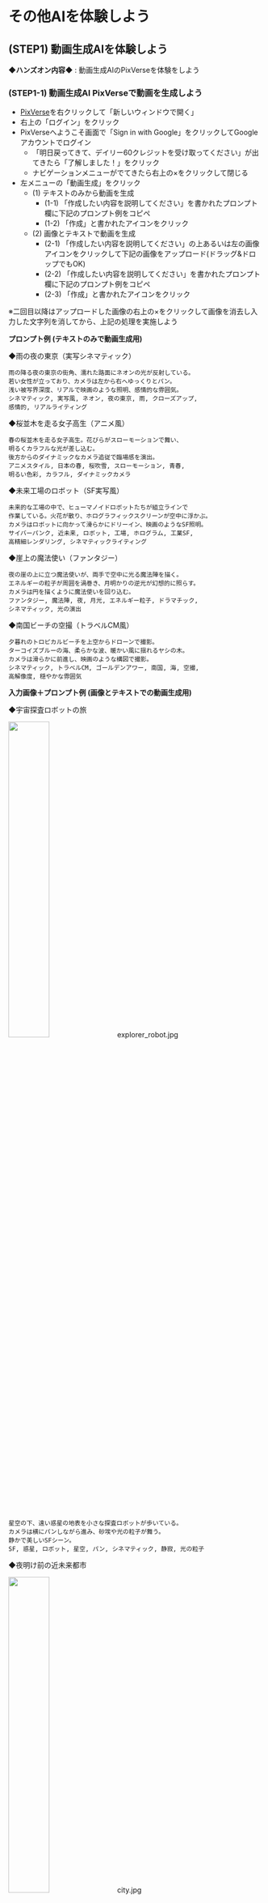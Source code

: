 # その他AIを体験しよう

## (STEP1) 動画生成AIを体験しよう

**◆ハンズオン内容◆** : 動画生成AIのPixVerseを体験をしよう

### (STEP1-1) 動画生成AI PixVerseで動画を生成しよう

- [PixVerse](https://app.pixverse.ai/)を右クリックして「新しいウィンドウで開く」
- 右上の「ログイン」をクリック
- PixVerseへようこそ画面で「Sign in with Google」をクリックしてGoogleアカウントでログイン
  - 「明日戻ってきて、デイリー60クレジットを受け取ってください」が出てきたら「了解しました！」をクリック
  - ナビゲーションメニューがでてきたら右上の×をクリックして閉じる
- 左メニューの「動画生成」をクリック
  - (1) テキストのみから動画を生成
    - (1-1) 「作成したい内容を説明してください」を書かれたプロンプト欄に下記のプロンプト例をコピペ
    - (1-2) 「作成」と書かれたアイコンをクリック
  - (2) 画像とテキストで動画を生成
    - (2-1) 「作成したい内容を説明してください」の上あるいは左の画像アイコンをクリックして下記の画像をアップロード(ドラッグ&ドロップでもOK)
    - (2-2) 「作成したい内容を説明してください」を書かれたプロンプト欄に下記のプロンプト例をコピペ
    - (2-3) 「作成」と書かれたアイコンをクリック

※二回目以降はアップロードした画像の右上の×をクリックして画像を消去し入力した文字列を消してから、上記の処理を実施しよう

**プロンプト例 (テキストのみで動画生成用)**

◆雨の夜の東京（実写シネマティック）

```
雨の降る夜の東京の街角、濡れた路面にネオンの光が反射している。
若い女性が立っており、カメラは左から右へゆっくりとパン。
浅い被写界深度、リアルで映画のような照明、感情的な雰囲気。
シネマティック, 実写風, ネオン, 夜の東京, 雨, クローズアップ, 
感情的, リアルライティング
```

◆桜並木を走る女子高生（アニメ風）

```
春の桜並木を走る女子高生。花びらがスローモーションで舞い、
明るくカラフルな光が差し込む。
後方からのダイナミックなカメラ追従で臨場感を演出。
アニメスタイル, 日本の春, 桜吹雪, スローモーション, 青春, 
明るい色彩, カラフル, ダイナミックカメラ
```

◆未来工場のロボット（SF実写風）

```
未来的な工場の中で、ヒューマノイドロボットたちが組立ラインで
作業している。火花が散り、ホログラフィックスクリーンが空中に浮かぶ。
カメラはロボットに向かって滑らかにドリーイン、映画のようなSF照明。
サイバーパンク, 近未来, ロボット, 工場, ホログラム, 工業SF, 
高精細レンダリング, シネマティックライティング
```

◆崖上の魔法使い（ファンタジー）

```
夜の崖の上に立つ魔法使いが、両手で空中に光る魔法陣を描く。
エネルギーの粒子が周囲を渦巻き、月明かりの逆光が幻想的に照らす。
カメラは円を描くように魔法使いを回り込む。
ファンタジー, 魔法陣, 夜, 月光, エネルギー粒子, ドラマチック, 
シネマティック, 光の演出
```

◆南国ビーチの空撮（トラベルCM風）

```
夕暮れのトロピカルビーチを上空からドローンで撮影。
ターコイズブルーの海、柔らかな波、暖かい風に揺れるヤシの木。
カメラは滑らかに前進し、映画のような構図で撮影。
シネマティック, トラベルCM, ゴールデンアワー, 南国, 海, 空撮, 
高解像度, 穏やかな雰囲気
```

**入力画像＋プロンプト例 (画像とテキストでの動画生成用)**

◆宇宙探査ロボットの旅

[<img src="https://github.com/OkinawaOpenLaboratory/ool-tech-connect/raw/main/MediaFiles/explorer_robot.jpg" width="40%">](https://github.com/OkinawaOpenLaboratory/ool-tech-connect/raw/main/MediaFiles/explorer_robot.jpg)　explorer_robot.jpg

```
星空の下、遠い惑星の地表を小さな探査ロボットが歩いている。
カメラは横にパンしながら進み、砂埃や光の粒子が舞う。
静かで美しいSFシーン。
SF, 惑星, ロボット, 星空, パン, シネマティック, 静寂, 光の粒子
```

◆夜明け前の近未来都市

[<img src="https://github.com/OkinawaOpenLaboratory/ool-tech-connect/raw/main/MediaFiles/city.jpg" width="40%">](https://github.com/OkinawaOpenLaboratory/ool-tech-connect/raw/main/MediaFiles/city.jpg)　city.jpg

```
近未来の都市を朝焼けの光が照らし始める。
夜のネオンがまだ残る街に、空を飛ぶ車がゆっくりと移動する。
カメラは高層ビルの間をドローンのように前進し、
光が街を染めていく。
シネマティック, 近未来, 朝焼け, 都市, SF, 
ドローンショット, 光の反射, 高解像度
```

◆宇宙空間を漂う人工衛星

[<img src="https://github.com/OkinawaOpenLaboratory/ool-tech-connect/raw/main/MediaFiles/satellite.jpg" width="40%">](https://github.com/OkinawaOpenLaboratory/ool-tech-connect/raw/main/MediaFiles/satellite.jpg)　satellite.jpg

```
静かな宇宙空間で地球を背景に人工衛星がゆっくりと回転している。
カメラは衛星の周囲を旋回しながら、太陽光が反射する瞬間を捉える。
SF, 宇宙, 衛星, 地球, 光, 無重力, ドリーショット, 高精細CG
```

◆森の奥で召喚儀式を行うエルフ

[<img src="https://github.com/OkinawaOpenLaboratory/ool-tech-connect/raw/main/MediaFiles/elf.jpg" width="40%">](https://github.com/OkinawaOpenLaboratory/ool-tech-connect/raw/main/MediaFiles/elf.jpg)　elf.jpg

```
夜の森の中、エルフが光る魔法陣の前に立ち、召喚の呪文を唱える。
周囲の木々が光に照らされ、魔法の波動が空気を揺らす。
カメラはゆっくりと円を描いて回転。
ファンタジー, エルフ, 森, 魔法, 光の粒子, 儀式, 夜, シネマティック
```

◆高原の風車と流れる雲

[<img src="https://github.com/OkinawaOpenLaboratory/ool-tech-connect/raw/main/MediaFiles/highlands.jpg" width="40%">](https://github.com/OkinawaOpenLaboratory/ool-tech-connect/raw/main/MediaFiles/highlands.jpg)　highlands.jpg

```
広い高原に並ぶ風車がゆっくりと回り、空には雲が流れていく。
カメラは低空から上昇しながら、風車群を俯瞰する構図。
柔らかい自然光で穏やかな印象。
自然, ドキュメンタリー, 高原, 風車, 空, 雲, ドローン, 
穏やか, リアルライティング
```

[<img src="https://github.com/OkinawaOpenLaboratory/ool-tech-connect/raw/main/MediaFiles/robot2.jpg" width="40%">](https://github.com/OkinawaOpenLaboratory/ool-tech-connect/raw/main/MediaFiles/robot2.jpg)　robot2.jpg

```
ロボットがこちらにあいさつしている
```

- 動画生成が完了したら動画クリックで拡大再生ができる
  - 拡大時は左上の「＜」アイコンで前画面へ戻れる
- 左上の「←□」アイコンをクリックするとメイン画面に戻れる
- メイン画面で左メニューの「アセット」をクリックすると今まで作成した動画を一覧表示で見ることができる

## (STEP2) スライド生成AIを体験しよう

**◆ハンズオン内容◆** : スライド生成AIを体験をしよう

### (STEP2-1) スライド生成AI Kimi Slidesでスライドを作成しよう

- [Kimi AI](https://www.kimi.com)を右クリックして「リンクを新しいウィンドウで開く」
- サイドバーが出ていない場合は、左上のアイコンをクリックしてサイドバーを表示させる
- 「登録」の右の「V」をクリックして「Language」を表示させる
- 「Language」をクリックして「English」を選択して英語メニューに変更する
- 「登録」が「Log in」に変更されるのでクリック
- 「Continue with Google」をクリックしてGoogleアカウントでログイン
- 右メニューの「Kimi Slides」を選択
- 右あるいは中央に出てくる「Kimi Slide」画面は不要なので×をクリックして消去
- サイドバーも右上のアイコンをクリックして隠す
- 中央下部の「Send message to Kimi Slides」に下記のテキストから好きなものをコピペして「↑」をクリック

```
那覇市国際通りのおすすめ店というタイトルで6分ほどのプレゼンをする予定なのでそのためのスライドを3つのトピックで作成してください
```

```
沖縄のおすすめグルメガイドというタイトルで6分ほどのプレゼンをする予定なのでそのためのスライドを作成してください
```

```
沖縄ゆいレールの秘密について5枚のスライドにまとめて
```

```
シーサーのひみつというタイトルで6分ほどのプレゼンをする予定なのでそのためのスライドを6枚程度で作成してください
```

```
「標準攻撃メール（フィッシング詐欺）の脅威と対策」というタイトルで以下の内容を含めた6分ほどのプレゼンを社内に啓蒙のために実施する予定です。そのためのスライドを作成してください
- 不審なメールの見分け方（送信元、件名、内容、URLなど）。
- 添付ファイルやリンクを開く危険性。
- 緊急時の対応手順（報告先、PCの隔離など）。
```

- 「Preset Mode」と「Adaptive Mode」が表示されたら、ウィンドウを最大化あるいは全画面表示にして「Preset Mode」をクリック
- 「Choose Template」画面でテンプレートを選択後、「Generate Slides」アイコンをクリック
- スライドが完成したら「Play」でプレゼンテーションが可能で、「Download」で「PPT(PowerPointファイル)」が「Image(画像のzipファイル)」を選択してダウンロードできる。
  - 左上の「＜Back」でチャット画面へ戻れる

### (STEP2-2) スライド生成AI Gensparkでスライドを作成しよう

- [Genspark](https://www.genspark.ai/)を右クリックして「リンクを新しいウィンドウで開く」
- 右下の「サインアップ 無料です」をクリック
- 「Genspark Super Agent」画面になるので「Google」をクリックしてGoogleアカウントでログイン
- 「AIデベロッパー」の画面が開いた場合は右上の×をクリックして閉じる
- プロンプト欄の下部のメニューから「AIスライド」をクリック
- 「スライドを作成する準備はできましたか？」の画面になるので「プレゼンテーションのトピックと要件を入力してください...」と書かれたプロンプト欄に下記のプロンプトから好きなものをコピペして矢印アイコンをクリック

```
シーサーの秘密というタイトルで5枚のスライドを作成してください
```

```
ゆいレールの秘密というタイトルで5枚のスライドを作成してください
```

```
国際通りで買えるお薦めの沖縄土産というタイトルで5枚のスライドを作成してください
```

- スライドが完成したら右上の「表示とエクスポート」をクリックして「新しいウィンドウで表示」を選択すると新しいウィンドウが開くので、そのウィンドウの「スライドを再生」をクリックするとスライド再生モードになる

※無料ユーザーは一日100クレジット配られるが、AIスライド生成に100クレジット必要なため生成できるのは一日一回まで

### (STEP2-3) スライド生成AIイルシルでスライドを作成しよう

- [イルシル](https://irusiru.jp/)を右クリックして「リンクを新しいウィンドウで開く」
- 「無料で今すぐ始める」をクリック
- 「新規登録」画面で「Googleで新規登録」を選択してGoogleアカウントでログイン
- 「AIスライド生成」をクリック
- 「AIチャットでスライドを生成」をクリック
- AIチャットが開く
- 「AIチャット β版」の右にあるアイコンをクリックしてサイドバーを閉じる
- 「Step1 スライド構成生成」をクリック
- 「スライドタイトル」欄に下記のテキストから好きなものをコピペして「生成する」をクリック

```
沖縄の魅力とは？
```

```
沖縄で人気のお土産は？
```

```
生成AIのひみつ
```

```
ゆいレールの歴史
```

```
シーサーのひみつ
```

- プロンプト欄右下の■アイコンが→アイコンに変化したら出力終了
- 「Step2 スライド本文生成」をクリック
- 「Step3 スライド反映」をクリック
- スライドが生成されたらウィンドウを最大化あるいは全画面表示に
- スライド編集画面になるので左上の「新規ドキュメント」がファイル名になるのでスライドタイトルに変更しておく
- 上部メニューの「スライドショー」をクリックして「最初から」を選択するとするとスライドショーモードになる。ESCで編集画面に戻る
- 編集画面の左上のホームアイコンをクリックするとトップページに戻る

## (STEP3) 3Dオブジェクト生成AIを体験しよう

**◆ハンズオン内容◆** : 3Dオブジェクト生成AIで3Dオブジェクトを生成して動作させてみよう

### (STEP3-1) Meshyで3Dオブジェクトを生成して動作させてみよう

- [Meshy](https://www.meshy.ai/)を右クリックして「新しいウィンドウで開く」
- 「無料で開始」あるいは右上の「サインアップ-無料です」をクリック
- 「Meshyへようこそ」ウィンドウが開くので「Googleで続行」をクリックしGoogleアカウントでログイン
- 「Meshyへようこそ！」画面で職業を選択して「次へ→」
- さらに業界・会社の規模・Meshyを知った経緯を選択後「送信」
  - 新規ユーザ限定特典のウィンドウが開いたら「後で」をクリック
- 上部メニューの「ワークスペース」をクリック後、「テキスト生成モデル」を選択
- 左ペインの「AIモデル」を「Meshy-4」へ変更
- 左ペインの「A/Tポーズ」のチェックをオン(○が右に移動しバーが緑色に変化する)に変更
- 左ペインの「対称モード」を「自動」から「オン」へ変更
- 左ペインの「プロンプト」欄に下記テキストを入力して、「生成する」をクリック

```
トレーニングウェアを来たジブリ映画風のかわいい女性の全身像。左右対称でAポーズをとり、直立した状態で腕を斜め下に開き、手のひらを内側に向けた姿勢をしている。
```

- 「生成する」をクリックしたらウィンドウを最大化あるいは全画面表示に
- **※1分ほどでオブジェクトが生成される**
- 生成された3Dオブジェクトをクリックすると中央ペインに表示される。右上の虫眼鏡アイコンで各オブジェクトの拡大表示・縮小表示ができる
- 気に入ったオブジェクトを選んでクリックし、「テクスチャを生成する」が「はい」になっているのを確認して「確認する」をクリック
- **※3分ほどでテクスチャが生成される**
- テクスチャ生成されたオブジェクトをクリックすると中央ペインに表示される
- 下部にある「リギング」をクリック
- 「ヒューマノイド」をクリックして「次へ」をクリック
- キャラクターを中央前向きにして高さを調節して「次へ」をクリック
- 顎・肩・肘・手首・股間・膝・足首にマーカーを配置して「確認する」をクリック
  - 対象ではない場合は対称性のチェックを外して左右別に配置する
- リギングが完了すると中央ペインでオブジェクトが歩くモーションをするようになる
- 左ペインの「アニメート」配下にある「ライブラリ」でオブジェクトのモーションを追加できる
  - 「アニメート」配下の「追加されました」をクリックすることでオブジェクトに設定されたモーションを確認することができる

**その他の3Dオブジェクトを生成する場合のプロンプト例**

```
ジブリ映画風のかわいい柴犬の全身像。左右対称で足を真っすぐにして立っている姿勢をしている。
```

```
かっこいい赤色のスポーツカー
```

## (STEP4) AIアバターを生成しよう

**◆ハンズオン内容◆** : AIアバター生成AIで画像をしゃべらせてみよう

### (STEP4-1) アバター用音声ファイルの作成

- [Google AI Studio](https://aistudio.google.com/)を右クリックして「リンクを新しいウィンドウで開く」
  - ログイン状態になっていない場合は、右上の「Get Started」をクリックしてGoogleアカウントでログイン
- 左メニューの「Generate media」をクリック
  - 左メニューが表示されていない場合は、左上のアイコンをクリックして表示させる
- 「Gemini speech generation」をクリック
- 右ペインのModeを「Single-speaker audio」に設定
  - 右ペインが表示されていない場合は、右上のアイコンをクリックして表示させる
  - Voiceは「Zephyer」のままでよい
- 中央ペインのStyle instructionsに下記テキストをコピーして貼り付け

```
アナウンサーのようにはっきりと単語を発音して
```

- 中央ペインのTextに下記テキストをコピーして貼り付け

```
みなさん、沖縄オープン・ラボへようこそ！
```

- 右下の「Run Ctrl←」をクリック
- 音声が生成されると中央ペイン左下に再生メニューがでてくるので、その右の縦の「…」をクリックして「ダウンロード」を選択
  - 「ダウンロード.wav」というファイル名でダウンロードされる

### (STEP4-2) アバター用音声ファイルの作成(2)

- Google AI Studioでは音声をきちんと読み上げてくれない場合があるので、その場合はこちらのツールで音声ファイルを作成しよう
- [TTSMAKER](https://ttsmaker.com/)を右クリックして「リンクを新しいウィンドウで開く」
- 右上の「Language」を「日本 - Japanese」に変更
- その下の「Voices」が「406 - Yuki つみゆき」になっていることを確認
- 「Maximum characters 500 remaining 500 available」の下のテキストエリアに下記テキストをコピーして貼り付け

```
みなさん、沖縄オープンラボへようこそ！
```

- 「Captcha Code」に右に表示されている4桁の数字を入力
- 「Convert To Speech」をクリックして音声ファイルを作成
  - 「Convert To Speech」をクリック後、「Verify you're human for the first time」ウィンドウが表示された場合は「Click to verify」をクリックして「OK」ボタンをクリック
- 「Download Voice File」をクリックして音声ファイルをダウンロード
  - `ttsmaker-file-YYYY-MM-DD-HH-MM-SS.mp3`という形式のファイル名となる

### (STEP4-3) Vidnoz AIにログイン

- [Vidnoz AI](https://jp.vidnoz.com/)を右クリックして「リンクを新しいウィンドウで開く」
- 右上の「無料のAIビデオを作成します→」をクリック
- 「Vidnozへようこそ」画面で「Google」をクリックしてGoogleアカウントでログイン
- クッキーの同意確認がでたら「同意する」をクリック
- 「どんな種類の動画を作成したいですか？」に回答
- 「テンプレートを選択して、AI動画の作成を簡単に開始します。」の画面で「スキップ」を選択
  - 何か広告がでたら「いいえ、結構です」をクリック
  - 「3分の無料利用時間があります」のウィンドウがでたら右上の「×」アイコンをクリック

### (STEP4-4) AIアバター作成

- 左メニューの「アバター」をクリック
- 上部の「顔写真アバター」にマウスを重ねて「写真をアップロード」をクリック
  - 「顔写真アバター」が表示されていない場合は、右上の「プロダクト動画」の右に表示されている「＞」をクリックすれば表示される

- 「クリアかつポジティブな顔の写真をこちらにドラッグしてアップロードしてください。」に下記画像をドラッグアンドドロップするか、ダウンロード後にアップロードする

[<img src="https://github.com/OkinawaOpenLaboratory/ool-tech-connect/raw/main/MediaFiles/woman3.jpg" width="40%">](https://github.com/OkinawaOpenLaboratory/ool-tech-connect/raw/main/MediaFiles/woman3.jpg)　woman3.jpg

- 「性別」を「女性」、「背景を削除」のチェックをオン(右側へ移動)にして「次へ」をクリック
- 「次へ」をクリックしたらウィンドウを最大化あるいは全画面表示に
- 「スクリプトを入力した後、…」という説明がでた場合は、下の「スキップ」をクリック
- 「アップロード」をクリックして「音声をアップロード」を選択し、作成した「ダウンロード.wav」をアップロードする
  - STEP4-2で音声を生成した場合は、`ttsmaker-file-YYYY-MM-DD-HH-MM-SS.mp3`という形式の音声ファイルをアップロードする
- 音声のアップロードが終わったら右上の「生成する」をクリック
  - 「動画生成準備中」画面が出たら「今すぐ生成」をクリック

## (STEP5) 説明図生成AIを体験しよう

**◆ハンズオン内容◆** : 説明図生成AIのNapkin体験しよう

### (STEP5-1) Napkinで文章から説明図を生成しよう

- [Napkin](https://www.napkin.ai/)を右クリックして「新しいウィンドウで開く」
- 右上の「Get Napkin Free→」をクリック
- 「Sign in with Google」をクリックしてGoogleアカウントでログイン
  - 「How are you planning to use Napkin?」と聞かれるので「For personal use」などを選択して「Next」
  - 「Where are you planning to use your Napkin visuals?」と聞かれるので「Presentation」などを選択して「Submit」
  - 「Thanks ～」と表示されるので「Done」をクリック
- 「Welcome to Napkin!」と表示されるので「create my first Napkin」をクリック
- 「How would you like to add text?」と表示された画面になったら「By pasting my text content」をクリック
- 「Past your text content」と表示された画面になるので、下記のコピー用テキストをコピーして「Past your content to summarize with a visual here [Ctrl]+[V]」と書かれたエリアに貼り付け

※ すでに一度Napkinを利用したことがある方は以下の手順になります

- 「+ New Napkin」をクリックして「Blank Napkin」を選択
- 下記のコピー用テキストをコピーして「Untitled」と書かれたエリアに貼り付け


```
日本政府のAI戦略の基本原則と戦略目標日本政府のAI戦略は、「人間尊重」、「多様性」、「持続可能」という3つの基本理念に基づいて、Society 5.0の実現と持続可能な開発目標（SDGs）への貢献を目指しています。これらの理念は、単に技術開発を推進するだけでなく、社会全体の調和と持続可能性を重視する日本の姿勢を示しています。また、「責任あるAI」の概念を重視し、「説明可能なAI」などの技術開発や運用におけるリーダーシップの確立を目指しています。「AI戦略2022」では、これらの理念を具体化するために、以下の5つの戦略目標が設定されています。
人材: 人口比において最もAI時代に対応した人材を育成・吸引する国となり、持続的に実現する仕組みを構築する。
産業競争力: 実世界産業においてAI化を促進し、世界のトップランナーの地位を確保する。
技術体系: 理念を実現するための一連の技術体系を確立し運用するための仕組みを実現する。
国際: 国際的なAI研究・教育・社会基盤ネットワークを構築する。
差し迫った危機への対処: パンデミックや大規模災害に対し、人々の生命と財産を最大限に守る体制と技術基盤を構築し、適正かつ持続的に運用する。
これらの戦略目標に加えて、社会実装の充実、パンデミックや自然災害といった喫緊の課題への対処、経済安全保障の観点からの取り組み、そしてサステナビリティ分野におけるAIの応用などが重要な焦点となっています。特に、食料供給の安定化、エネルギー問題への対応、医療・教育へのアクセス改善、資源の循環化といった分野でのAI活用が期待されています。
```

- 貼り付けたテキストの左側に「(Generate Visual＋)稲妻アイコン」がでてくるのでクリックして図を生成させる
- 「Scroll to explore. Click to validate.」という吹き出しがついた図のリスト上でマウスを動かすと様々な図が表示されるのでどの図にするかをクリックして決定する
- 図のスタイルリストが表示されるのでマウスを動かしてスタイルを表示させてどのスタイルにするかをクリックして決定する
- 生成された図を選択して右クリックして「Export」を選ぶか、図の右上の「↓」(Export)アイコンをクリックすると、PNG/SVG/PPT/PDF形式でダウンロードすることができる

## (STEP6) アンケート回答しよう

- 下記URLにアンケートのURLが記載されたテキストがあるのでアンケートへご回答お願いします。

- OTC参加者用 Googledrive
  - <https://drive.google.com/drive/folders/1Bbro9LBXtr4-S1VFBl9p2nhn9FoW700l>

